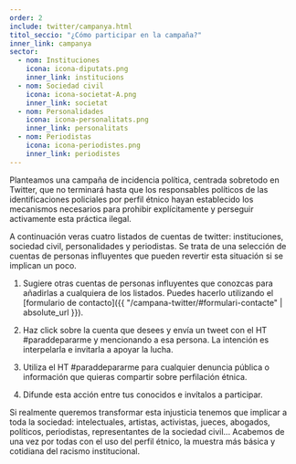 ```yaml
---
order: 2
include: twitter/campanya.html
titol_seccio: "¿Cómo participar en la campaña?"
inner_link: campanya
sector:
  - nom: Instituciones
    icona: icona-diputats.png
    inner_link: institucions
  - nom: Sociedad civil
    icona: icona-societat-A.png
    inner_link: societat
  - nom: Personalidades
    icona: icona-personalitats.png
    inner_link: personalitats
  - nom: Periodistas
    icona: icona-periodistes.png
    inner_link: periodistes
---
```

Planteamos una campaña de incidencia política, centrada sobretodo en Twitter, que no terminará hasta que los responsables políticos de las identificaciones policiales por perfil étnico hayan establecido los mecanismos necesarios para prohibir explícitamente y perseguir activamente esta práctica ilegal.

A continuación veras cuatro listados de cuentas de twitter: instituciones, sociedad civil, personalidades y periodistas. Se trata de una selección de cuentas de personas influyentes que pueden revertir esta situación si se implican un poco.

1. Sugiere otras cuentas de personas influyentes que conozcas para añadirlas a cualquiera de los listados. Puedes hacerlo utilizando el [formulario de contacto]({{ "/campana-twitter/#formulari-contacte" | absolute_url }}).

2. Haz click sobre la cuenta que desees y envía un tweet con el HT #paraddepararme y mencionando a esa persona. La intención es interpelarla e invitarla a apoyar la lucha.

3. Utiliza el HT #paraddepararme para cualquier denuncia pública o información que quieras compartir sobre perfilación étnica.

4. Difunde esta acción entre tus conocidos e invítalos a participar.

Si realmente queremos transformar esta injusticia tenemos que implicar a toda la sociedad: intelectuales, artistas, activistas, jueces, abogados, políticos, periodistas, representantes de la sociedad civil... Acabemos de una vez por todas con el uso del perfil étnico, la muestra más básica y cotidiana del racismo institucional.

